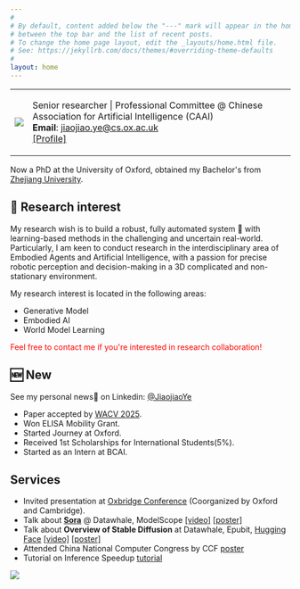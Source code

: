 ```yaml
---
#
# By default, content added below the "---" mark will appear in the home page
# between the top bar and the list of recent posts.
# To change the home page layout, edit the _layouts/home.html file.
# See: https://jekyllrb.com/docs/themes/#overriding-theme-defaults
#
layout: home
---
```


<table class="personal-info">
    <tbody>
        <tr>
        <td>
            <img src="/jiaojiaoye/assets/imgs/profil.jpg"> 
        </td>
        <td>
            <p>
                Senior researcher |
                Professional Committee @ Chinese Association for Artificial Intelligence (CAAI) <br>
                <b>Email</b>: <a href="mailto:jiaojiao.ye@tum.de">jiaojiao.ye@cs.ox.ac.uk </a> <br>
                <a href="https://argmax.ai/team/jiaojiao-ye/">[Profile] </a> <br>
            </p>
        </td>
        </tr>
    </tbody>
</table>

<!-- [[GitHub]](https://github.com/JiaojiaoYe1994) [[Linkedin]](https://www.linkedin.com/in/jiaojiao-ye-99830b14a/) [[Profile]](https://argmax.ai/team/jiaojiao-ye/) <br>
 -->

Now a PhD at the University of Oxford, obtained my Bachelor's from [Zhejiang University](https://www.zju.edu.cn/english/). 

## 🚀 Research interest

My research wish is to build a robust, fully automated system 🤖 with learning-based methods in the challenging and uncertain real-world. Particularly, I am keen to conduct research in the interdisciplinary area of Embodied Agents and Artificial Intelligence, with a passion for precise robotic perception and decision-making in a 3D complicated and non-stationary environment.

My research interest is located in the following areas:

* Generative Model
* Embodied AI
* World Model Learning

<span style="color: red;">Feel free to contact me if you're interested in research collaboration!</span>

## 🆕 New
See my personal news📰 on Linkedin: [@JiaojiaoYe](https://www.linkedin.com/in/jiaojiao-ye/)
* Paper accepted by [WACV 2025](https://wacv2025.thecvf.com/).
* Won ELISA Mobility Grant.
* Started Journey at Oxford.
* Received 1st Scholarships for International Students(5%).
* Started as an Intern at BCAI.


## Services

* Invited presentation at [Oxbridge Conference](https://www.cs.ox.ac.uk/conferences/Oxbridge2024/) (Coorganized by Oxford and Cambridge).
* Talk about [**Sora**](https://openai.com/sora) @ Datawhale, ModelScope  [[video]](https://www.bilibili.com/video/BV1KZ42127GP/?buvid=XU0E30D0C6006B7F1EE1425156434CFEC440F&from_spmid=search.search-result.0.0&is_story_h5=false&mid=fMtk7pz9LsVpSyGt0Mcizg%3D%3D&p=1&plat_id=116&share_from=ugc&share_medium=android&share_plat=android&share_session_id=979d0b97-1db7-4e39-a2e1-45118a669051&share_source=WEIXIN&share_tag=s_i&spmid=united.player-video-detail.0.0&timestamp=1708515033&unique_k=Poqnl0h&up_id=431850986) [[poster]](https://github.com/JiaojiaoYe1994/jiaojiaoye/blob/main/assets/imgs/2024Sora.jpg)
* Talk about **Overview of Stable Diffusion** at Datawhale, Epubit, [Hugging Face](https://huggingface.co/)  [[video]](https://www.bilibili.com/video/BV1hg4y1R7i5/?spm_id_from=333.1007.0.0&vd_source=6a179693a78e3c2c5a1d0b69c2726668) [[poster]](https://github.com/JiaojiaoYe1994/jiaojiaoye/blob/main/assets/imgs/2023SD_datawhale.PNG)
* Attended China National Computer Congress by CCF [poster](https://github.com/JiaojiaoYe1994/jiaojiaoye/blob/main/assets/imgs/2023CNCC.JPG)
* Tutorial on Inference Speedup [tutorial](https://zhuanlan.zhihu.com/p/659723053)

 <a href="https://clustrmaps.com/site/1br1t"  title="Visit tracker"><img src="//www.clustrmaps.com/map_v2.png?d=97nUU-FjSo3XTeI1STkdpKlUaW4UMyu7RVO1xutT1PA&cl=ffffff" /></a>
